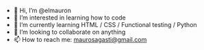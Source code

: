 - 👋 Hi, I’m @elmauron
- 👀 I’m interested in learning how to code
- 🌱 I’m currently learning HTML / CSS / Functional testing / Python
- 💞️ I’m looking to collaborate on anything
- 📫 How to reach me: maurosagasti@gmail.com

<!---
elmauron/elmauron is a ✨ special ✨ repository because its `README.md` (this file) appears on your GitHub profile.
You can click the Preview link to take a look at your changes.
--->
